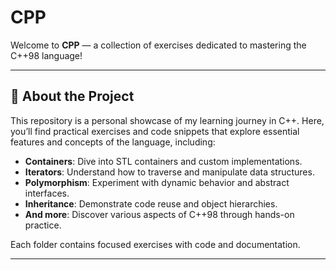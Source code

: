 # CPP

Welcome to **CPP** — a collection of exercises dedicated to mastering the C++98 language!

---

## 🚀 About the Project

This repository is a personal showcase of my learning journey in C++. Here, you’ll find practical exercises and code snippets that explore essential features and concepts of the language, including:

- **Containers**: Dive into STL containers and custom implementations.
- **Iterators**: Understand how to traverse and manipulate data structures.
- **Polymorphism**: Experiment with dynamic behavior and abstract interfaces.
- **Inheritance**: Demonstrate code reuse and object hierarchies.
- **And more**: Discover various aspects of C++98 through hands-on practice.

Each folder contains focused exercises with code and documentation.

---
